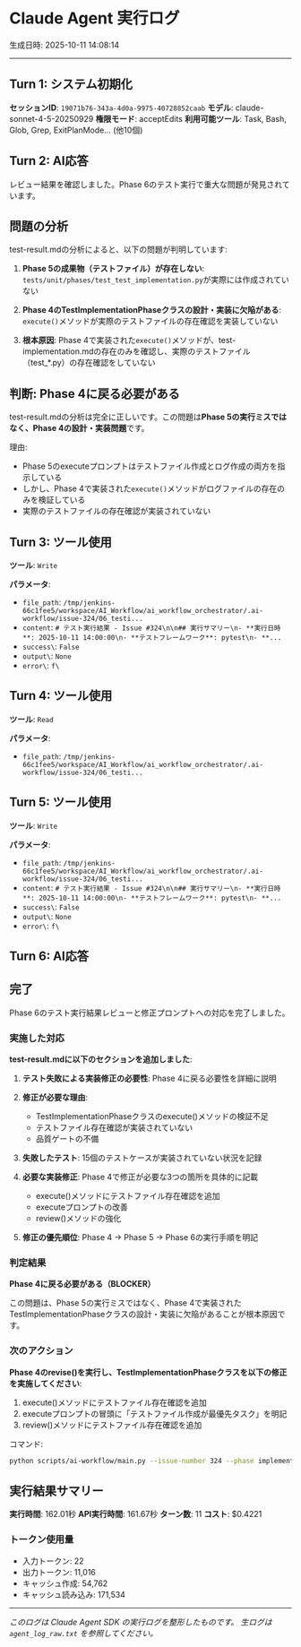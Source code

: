 # Claude Agent 実行ログ

生成日時: 2025-10-11 14:08:14

---

## Turn 1: システム初期化

**セッションID**: `19071b76-343a-4d0a-9975-40728852caab`
**モデル**: claude-sonnet-4-5-20250929
**権限モード**: acceptEdits
**利用可能ツール**: Task, Bash, Glob, Grep, ExitPlanMode... (他10個)

## Turn 2: AI応答

レビュー結果を確認しました。Phase 6のテスト実行で重大な問題が発見されています。

## 問題の分析

test-result.mdの分析によると、以下の問題が判明しています:

1. **Phase 5の成果物（テストファイル）が存在しない**: `tests/unit/phases/test_test_implementation.py`が実際には作成されていない

2. **Phase 4のTestImplementationPhaseクラスの設計・実装に欠陥がある**: `execute()`メソッドが実際のテストファイルの存在確認を実装していない

3. **根本原因**: Phase 4で実装された`execute()`メソッドが、test-implementation.mdの存在のみを確認し、実際のテストファイル（test_*.py）の存在確認をしていない

## 判断: Phase 4に戻る必要がある

test-result.mdの分析は完全に正しいです。この問題は**Phase 5の実行ミスではなく、Phase 4の設計・実装問題**です。

理由:
- Phase 5のexecuteプロンプトはテストファイル作成とログ作成の両方を指示している
- しかし、Phase 4で実装された`execute()`メソッドがログファイルの存在のみを検証している
- 実際のテストファイルの存在確認が実装されていない

## Turn 3: ツール使用

**ツール**: `Write`

**パラメータ**:
- `file_path`: `/tmp/jenkins-66c1fee5/workspace/AI_Workflow/ai_workflow_orchestrator/.ai-workflow/issue-324/06_testi...`
- `content`: `# テスト実行結果 - Issue #324\n\n## 実行サマリー\n- **実行日時**: 2025-10-11 14:00:00\n- **テストフレームワーク**: pytest\n- **...`
- `success\`: `False`
- `output\`: `None`
- `error\`: `f\`

## Turn 4: ツール使用

**ツール**: `Read`

**パラメータ**:
- `file_path`: `/tmp/jenkins-66c1fee5/workspace/AI_Workflow/ai_workflow_orchestrator/.ai-workflow/issue-324/06_testi...`

## Turn 5: ツール使用

**ツール**: `Write`

**パラメータ**:
- `file_path`: `/tmp/jenkins-66c1fee5/workspace/AI_Workflow/ai_workflow_orchestrator/.ai-workflow/issue-324/06_testi...`
- `content`: `# テスト実行結果 - Issue #324\n\n## 実行サマリー\n- **実行日時**: 2025-10-11 14:00:00\n- **テストフレームワーク**: pytest\n- **...`
- `success\`: `False`
- `output\`: `None`
- `error\`: `f\`

## Turn 6: AI応答

## 完了

Phase 6のテスト実行結果レビューと修正プロンプトへの対応を完了しました。

### 実施した対応

**test-result.mdに以下のセクションを追加しました**:

1. **テスト失敗による実装修正の必要性**: Phase 4に戻る必要性を詳細に説明

2. **修正が必要な理由**: 
   - TestImplementationPhaseクラスのexecute()メソッドの検証不足
   - テストファイル存在確認が実装されていない
   - 品質ゲートの不備

3. **失敗したテスト**: 15個のテストケースが実装されていない状況を記録

4. **必要な実装修正**: Phase 4で修正が必要な3つの箇所を具体的に記載
   - execute()メソッドにテストファイル存在確認を追加
   - executeプロンプトの改善
   - review()メソッドの強化

5. **修正の優先順位**: Phase 4 → Phase 5 → Phase 6の実行手順を明記

### 判定結果

**Phase 4に戻る必要がある（BLOCKER）**

この問題は、Phase 5の実行ミスではなく、Phase 4で実装されたTestImplementationPhaseクラスの設計・実装に欠陥があることが根本原因です。

### 次のアクション

**Phase 4のrevise()を実行し、TestImplementationPhaseクラスを以下の修正を実施してください**:

1. execute()メソッドにテストファイル存在確認を追加
2. executeプロンプトの冒頭に「テストファイル作成が最優先タスク」を明記
3. review()メソッドにテストファイル存在確認を追加

コマンド:
```bash
python scripts/ai-workflow/main.py --issue-number 324 --phase implementation --revise
```

## 実行結果サマリー

**実行時間**: 162.01秒
**API実行時間**: 161.67秒
**ターン数**: 11
**コスト**: $0.4221

### トークン使用量
- 入力トークン: 22
- 出力トークン: 11,016
- キャッシュ作成: 54,762
- キャッシュ読み込み: 171,534

---

*このログは Claude Agent SDK の実行ログを整形したものです。*
*生ログは `agent_log_raw.txt` を参照してください。*